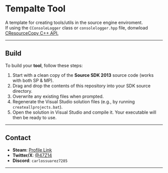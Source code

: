 # Tempalte Tool
A template for creating tools/utils in the source engine enviroment.  
If using the  ```CConsoleLogger``` class or ```consolelogger.hpp``` file, donwload [ CResourceCopy C++ API.](https://github.com/Unusuario2/ResourceCopy/tree/main/src/public/resourcecopy)

---
## Build
To build your **tool**, follow these steps:  

1. Start with a clean copy of the **Source SDK 2013** source code (works with both SP & MP).  
2. Drag and drop the contents of this repository into your SDK source directory.  
3. Overwrite any existing files when prompted.  
4. Regenerate the Visual Studio solution files (e.g., by running `createallprojects.bat`).  
5. Open the solution in Visual Studio and compile it. Your executable will then be ready to use.


---
## Contact  

- **Steam**: [Profile Link](https://steamcommunity.com/profiles/76561199073832016/)  
- **Twitter/X**: [@47Z14](https://x.com/47Z14)  
- **Discord**: `carlossuarez7285`  
---
